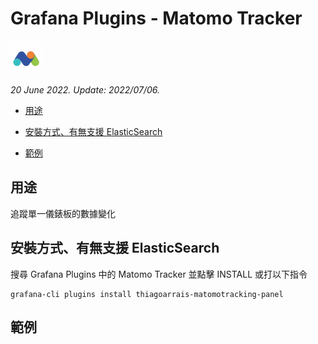 # Grafana Plugins - Matomo Tracker 

![img](Matomo_Tracker_icon.png)

*20 June 2022. Update: 2022/07/06.*

* [用途](#use)

* [安裝方式、有無支援 ElasticSearch](#install)

* [範例](#example)

<h2 id="use">用途</h2>

追蹤單一儀錶板的數據變化

<h2 id="install">安裝方式、有無支援 ElasticSearch</h2>

搜尋 Grafana Plugins 中的 Matomo Tracker 並點擊 INSTALL 或打以下指令

    grafana-cli plugins install thiagoarrais-matomotracking-panel

<h2 id="example">範例</h2>

